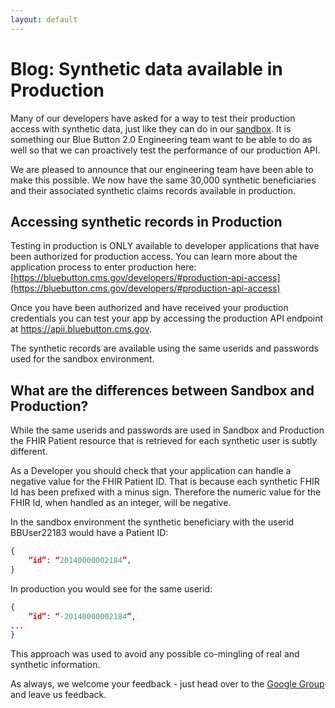 ```yaml
---
layout: default
---
```

# Blog: Synthetic data available in Production
Many of our developers have asked for a way to test their production access with synthetic data, just like they can do in our [sandbox](https://sandbox.bluebutton.cms.gov). It is something our Blue Button 2.0 Engineering team want to be able to do as well so that we can proactively test the performance of our production  API.

We are pleased to announce that our engineering team have been able to make this possible. We now have the same 30,000 synthetic beneficiaries and their associated synthetic claims records available in production.

## Accessing synthetic records in Production
Testing in production is ONLY available to developer applications that have been authorized for production access. You can learn more about the application process to enter production here:  [https://bluebutton.cms.gov/developers/#production-api-access](https://bluebutton.cms.gov/developers/#production-api-access)

Once you have been authorized and have received your production credentials you can test your app by accessing the production API endpoint at https://apii.bluebutton.cms.gov.

The synthetic records are available using the same userids and passwords used for the sandbox environment. 

## What are the differences between Sandbox and Production?
While the same userids and passwords are used in Sandbox and Production the FHIR Patient resource that is retrieved for each synthetic user is subtly different. 

As a Developer you should check that your application can handle a negative value for the FHIR Patient ID. That is because each synthetic FHIR Id has been prefixed with a minus sign. Therefore the numeric value for the FHIR Id, when handled as an integer, will be negative.

In the sandbox environment the synthetic beneficiary with the userid BBUser22183 would have a Patient ID: 

``` json
{
	”id”: “20140000002184”,
}
```
In production you would see for the same userid:

``` json
{
	”id”: “-20140000002184”,
...
}
```

This approach was used to avoid any possible co-mingling of real and synthetic information.

As always, we welcome your feedback - just head over to the [Google Group](https://groups.google.com/forum/#!forum/Developer-group-for-cms-blue-button-api) and leave us feedback.


